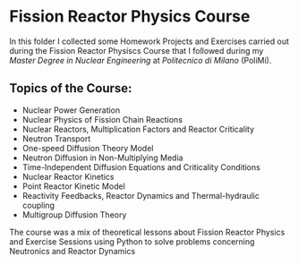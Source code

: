 # Fission Reactor Physics Course

In this folder I collected some Homework Projects and Exercises carried out during the Fission Reactor Physiscs Course that I followed during my *Master Degree in Nuclear Engineering* at *Politecnico di Milano* (PoliMi).

## Topics of the Course:
* Nuclear Power Generation
* Nuclear Physics of Fission Chain Reactions
* Nuclear Reactors, Multiplication Factors and Reactor Criticality
* Neutron Transport
* One-speed Diffusion Theory Model
* Neutron Diffusion in Non-Multiplying Media
* Time-Independent Diffusion Equations and Criticality Conditions
* Nuclear Reactor Kinetics
* Point Reactor Kinetic Model
* Reactivity Feedbacks, Reactor Dynamics and Thermal-hydraulic coupling
* Multigroup Diffusion Theory

The course was a mix of theoretical lessons about Fission Reactor Physics and Exercise Sessions using Python to solve problems concerning Neutronics and Reactor Dynamics
